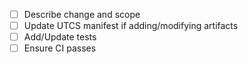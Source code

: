 - [ ] Describe change and scope
- [ ] Update UTCS manifest if adding/modifying artifacts
- [ ] Add/Update tests
- [ ] Ensure CI passes
